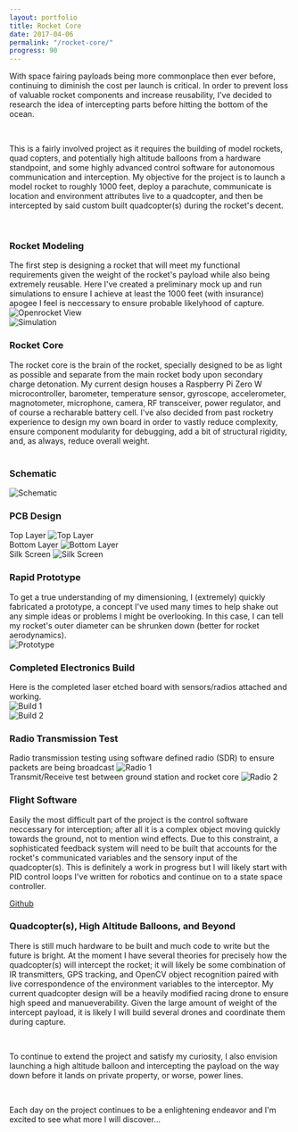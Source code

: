 ```yaml
---
layout: portfolio
title: Rocket Core
date: 2017-04-06
permalink: "/rocket-core/"
progress: 90
---
```



With space fairing payloads being more commonplace then ever before, continuing to diminish the cost per launch is critical. In order to prevent loss of valuable rocket components and increase reusability, I've decided to research the idea of intercepting parts before hitting the bottom of the ocean.

<br>

This is a fairly involved project as it requires the building of model rockets, quad copters, and potentially high altitude balloons from a hardware standpoint, and some highly advanced control software for autonomous communication and interception. My objective for the project is to launch a model rocket to roughly 1000 feet, deploy a parachute, communicate is location and environment attributes live to a quadcopter, and then be intercepted by said custom built quadcopter(s) during the rocket's decent.

<br>

### Rocket Modeling
The first step is designing a rocket that will meet my functional requirements given the weight of the rocket's payload while also being extremely reusable. Here I've created a preliminary mock up and run simulations to ensure I achieve at least the 1000 feet (with insurance) apogee I feel is neccessary to ensure probable likelyhood of capture.
![Openrocket View](/assets/img/portfolio/rocket-core/openrocket-1.png)
<br>
![Simulation](/assets/img/portfolio/rocket-core/openrocket-2.png)
<br>

### Rocket Core
The rocket core is the brain of the rocket, specially designed to be as light as possible and separate from the main rocket body upon secondary charge detonation. My current design houses a Raspberry Pi Zero W microcontroller, barometer, temperature sensor, gyroscope, accelerometer, magnotometer, microphone, camera, RF transceiver, power regulator, and of course a recharable battery cell. I've also decided from past rocketry experience to design my own board in order to vastly reduce complexity, ensure component modularity for debugging, add a bit of structural rigidity, and, as always, reduce overall weight.
<br><br>

### Schematic
![Schematic](/assets/img/portfolio/rocket-core/schematic.jpg)
<br>

### PCB Design
Top Layer
![Top Layer](/assets/img/portfolio/rocket-core/pcb-0.png)
<br>
Bottom Layer
![Bottom Layer](/assets/img/portfolio/rocket-core/pcb-1.png)
<br>
Silk Screen
![Silk Screen](/assets/img/portfolio/rocket-core/pcb-2.png)
<br>

### Rapid Prototype
To get a true understanding of my dimensioning, I (extremely) quickly fabricated a prototype, a concept I've used many times to help shake out any simple ideas or problems I might be overlooking. In this case, I can tell my rocket's outer diameter can be shrunken down (better for rocket aerodynamics). 
<br> 
![Prototype](/assets/img/portfolio/rocket-core/prototype.jpg)
<br>

### Completed Electronics Build
Here is the completed laser etched board with sensors/radios attached and working.
<br>
![Build 1](/assets/img/portfolio/rocket-core/build-1.jpg)
<br>
![Build 2](/assets/img/portfolio/rocket-core/build-2.jpg)
<br>

### Radio Transmission Test
Radio transmission testing using software defined radio (SDR) to ensure packets are being broadcast
![Radio 1](/assets/img/portfolio/rocket-core/radio-1.jpg)
<br>
Transmit/Receive test between ground station and rocket core
![Radio 2](/assets/img/portfolio/rocket-core/radio-2.jpg)
<br>


### Flight Software
Easily the most difficult part of the project is the control software neccessary for interception; after all it is a complex object moving quickly towards the ground, not to mention wind effects. Due to this constraint, a sophisticated feedback system will need to be built that accounts for the rocket's communicated variables and the sensory input of the quadcopter(s). This is definitely a work in progress but I will likely start with PID control loops I've written for robotics and continue on to a state space controller.

<a class="button" href="https://github.com/tlee753/rocketry">
Github
</a>

### Quadcopter(s), High Altitude Balloons, and Beyond
There is still much hardware to be built and much code to write but the future is bright. At the moment I have several theories for precisely how the quadcopter(s) will intercept the rocket; it will likely be some combination of IR transmitters, GPS tracking, and OpenCV object recognition paired with live correspondence of the environment variables to the interceptor. My current quadcopter design will be a heavily modified racing drone to ensure high speed and manueverability. Given the large amount of weight of the intercept payload, it is likely I will build several drones and coordinate them during capture.

<br>

To continue to extend the project and satisfy my curiosity, I also envision launching a high altitude balloon and intercepting the payload on the way down before it lands on private property, or worse, power lines. 

<br>

Each day on the project continues to be a enlightening endeavor and I'm excited to see what more I will discover...